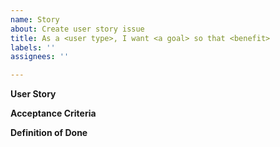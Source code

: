 ```yaml
---
name: Story
about: Create user story issue
title: As a <user type>, I want <a goal> so that <benefit>
labels: ''
assignees: ''

---
```


**User Story**

**Acceptance Criteria**

**Definition of Done**
